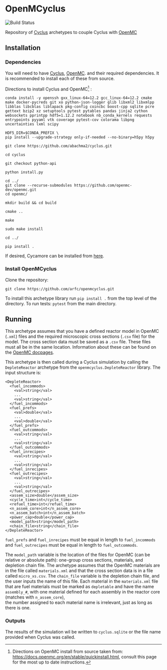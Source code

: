 # OpenMCyclus
![Build Status](https://github.com/arfc/openmcyclus/actions/workflows/test-openmcyclus.yml/badge.svg?branch=main)

Repository of [Cyclus](https://fuelcycle.org/) archetypes to couple Cyclus with [OpenMC](https://docs.openmc.org/en/develop/pythonapi/generated/openmc.run.html)

## Installation 


### Dependencies
You will need to have [Cyclus](www.github.com/cyclus/cyclus), [OpenMC](https://docs.openmc.org).
and their required dependencies. It is recommended to install each of these from source. 

Directions to install Cyclus and OpenMC[^1] :
```
conda install -y openssh gxx_linux-64=12.2 gcc_linux-64=12.2 cmake make docker-pycreds git xo python-json-logger glib libxml2 libxmlpp libblas libcblas liblapack pkg-config coincbc boost-cpp sqlite pcre gettext bzip2 xz setuptools pytest pytables pandas jinja2 cython websockets pprintpp hdf5=1.12.2 notebook nb_conda_kernels requests entrypoints pyyaml vtk coverage pytest-cov colorama libpng uncertainties lxml scipy

HDF5_DIR=$CONDA_PREFIX \
pip install --upgrade-strategy only-if-needed --no-binary=h5py h5py

git clone https://github.com/abachma2/cyclus.git

cd cyclus

git checkout python-api

python install.py

cd ../
git clone --recurse-submodules https://github.com/openmc-dev/openmc.git
cd openmc/

mkdir build && cd build

cmake ..

make

sudo make install

cd ../

pip install .
```
If desired, Cycamore can be installed from [here](https://github.com/abachma2/cycamore/tree/2023-04-maintenance). 

### Install OpenMCyclus
Clone the repository:

```
git clone https://github.com/arfc/openmcyclus.git 
```

To install this archetype library run ``pip install .`` from the top level of the 
directory. To run tests: ``pytest`` from the main directory.

## Running
This archetype assumes that you have a defined reactor model in OpenMC (``.xml``) 
files and the required microscopic cross sections (``.csv`` file) for the model. 
The cross section data must be saved as a ``.csv`` file. These files must 
all be in the same location. Information about these can be found on the 
[OpenMC docpages](https://docs.openmc.org). 

This archetype is then called during a Cyclus simulation by calling 
the ``DepleteReactor`` archetype from the ``openmcyclus.DepleteReactor`` 
library. The input structure is:

    <DepleteReactor>
      <fuel_incommods>
        <val>string</val>
        ...
        <val>string</val>
      </fuel_incommods>
      <fuel_prefs>
        <val>double</val>
        ...
        <val>double</val>
      </fuel_prefs>
      <fuel_outcommods>
        <val>string</val>
        ...
        <val>string</val>
      </fuel_outcommods>
      <fuel_inrecipes>
        <val>string</val> 
        ...
        <val>string</val>
      </fuel_inrecipes>
      <fuel_outrecipes>
        <val>string</val> 
        ...
        <val>string</val>
      </fuel_outrecipes>
      <assem_size>double</assem_size>
      <cycle_time>int</cycle_time>
      <refuel_time>int</refuel_time>
      <n_assem_core>int</n_assem_core>
      <n_assem_batch>int</n_assem_batch>
      <power_cap>double</power_cap>
      <model_path>string</model_path>
      <chain_file>string</chain_file>
    </DepleteReactor>

`fuel_prefs` and `fuel_inrecipes` must be equal in length to 
`fuel_incommods` and `fuel_outrecipes` must be equal in length to `fuel_outcommods`. 

The `model_path` variable is the location of the files for OpenMC (can be 
relative or absolute path): one-group cross sections, materials, and depletion 
chain file. The archetype assumes that 
the OpenMC materials are in the file called `materials.xml` and that the cross 
section data is in a file called `micro_xs.csv`. The `chain_file` variable 
is the depletion chain file, and the user inputs the name of this file. 
Each material in the `materials.xml` file that are fuel materials must 
be marked as `depletable` and have the name `assembly_#`, with one material 
defined for each assembly in the reactor core (matches with `n_assem_core`),  
the number assigned to each material name is irrelevant, just as long as  
there is one. 

### Outputs
The results of the simulation wil be written to `cyclus.sqlite`
or the file name provided when Cyclus was called. 

[^1]: Directions on OpenMC install from source taken from:
https://docs.openmc.org/en/stable/quickinstall.html, consult this
page for the most up to date instructions. 